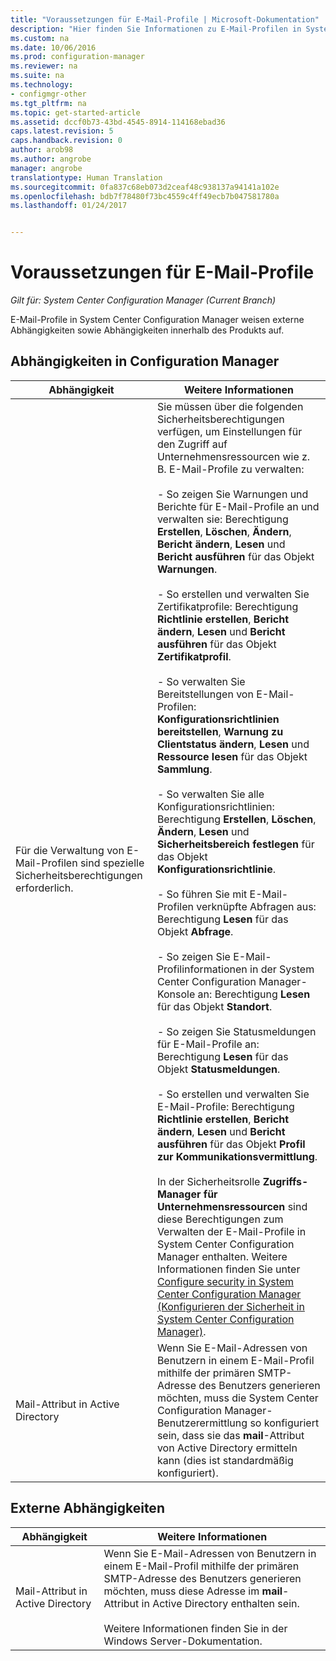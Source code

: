 ```yaml
---
title: "Voraussetzungen für E-Mail-Profile | Microsoft-Dokumentation"
description: "Hier finden Sie Informationen zu E-Mail-Profilen in System Center Configuration Manager sowie zu den entsprechenden externen Abhängigkeiten und Abhängigkeiten innerhalb des Produkts."
ms.custom: na
ms.date: 10/06/2016
ms.prod: configuration-manager
ms.reviewer: na
ms.suite: na
ms.technology:
- configmgr-other
ms.tgt_pltfrm: na
ms.topic: get-started-article
ms.assetid: dccf0b73-43bd-4545-8914-114168ebad36
caps.latest.revision: 5
caps.handback.revision: 0
author: arob98
ms.author: angrobe
manager: angrobe
translationtype: Human Translation
ms.sourcegitcommit: 0fa837c68eb073d2ceaf48c938137a94141a102e
ms.openlocfilehash: bdb7f78480f73bc4559c4ff49ecb7b047581780a
ms.lasthandoff: 01/24/2017


---
```

# <a name="email-profile-prerequisites"></a>Voraussetzungen für E-Mail-Profile

*Gilt für: System Center Configuration Manager (Current Branch)*

E-Mail-Profile in System Center Configuration Manager weisen externe Abhängigkeiten sowie Abhängigkeiten innerhalb des Produkts auf.  

## <a name="configuration-manager-dependencies"></a>Abhängigkeiten in Configuration Manager  

|Abhängigkeit|Weitere Informationen|  
|----------------|----------------------|  
|Für die Verwaltung von E-Mail-Profilen sind spezielle Sicherheitsberechtigungen erforderlich.|Sie müssen über die folgenden Sicherheitsberechtigungen verfügen, um Einstellungen für den Zugriff auf Unternehmensressourcen wie z. B. E-Mail-Profile zu verwalten:<br /><br /> - So zeigen Sie Warnungen und Berichte für E-Mail-Profile an und verwalten sie: Berechtigung **Erstellen**, **Löschen**, **Ändern**, **Bericht ändern**, **Lesen** und **Bericht ausführen** für das Objekt **Warnungen**.<br /><br /> - So erstellen und verwalten Sie Zertifikatprofile: Berechtigung **Richtlinie erstellen**, **Bericht ändern**, **Lesen** und **Bericht ausführen** für das Objekt **Zertifikatprofil**.<br /><br /> - So verwalten Sie Bereitstellungen von E-Mail-Profilen: **Konfigurationsrichtlinien bereitstellen**, **Warnung zu Clientstatus ändern**, **Lesen** und **Ressource lesen** für das Objekt **Sammlung**.<br /><br /> - So verwalten Sie alle Konfigurationsrichtlinien: Berechtigung **Erstellen**, **Löschen**, **Ändern**, **Lesen** und **Sicherheitsbereich festlegen** für das Objekt **Konfigurationsrichtlinie**.<br /><br /> - So führen Sie mit E-Mail-Profilen verknüpfte Abfragen aus: Berechtigung **Lesen** für das Objekt **Abfrage**.<br /><br /> - So zeigen Sie E-Mail-Profilinformationen in der System Center Configuration Manager-Konsole an: Berechtigung **Lesen** für das Objekt **Standort**.<br /><br /> - So zeigen Sie Statusmeldungen für E-Mail-Profile an: Berechtigung **Lesen** für das Objekt **Statusmeldungen**.<br /><br /> - So erstellen und verwalten Sie E-Mail-Profile: Berechtigung **Richtlinie erstellen**, **Bericht ändern**, **Lesen** und **Bericht ausführen** für das Objekt **Profil zur Kommunikationsvermittlung**.<br /><br /> In der Sicherheitsrolle **Zugriffs-Manager für Unternehmensressourcen** sind diese Berechtigungen zum Verwalten der E-Mail-Profile in System Center Configuration Manager enthalten. Weitere Informationen finden Sie unter [Configure security in System Center Configuration Manager (Konfigurieren der Sicherheit in System Center Configuration Manager)](../../core/plan-design/security/configure-security.md).|  
|Mail-Attribut in Active Directory|Wenn Sie E-Mail-Adressen von Benutzern in einem E-Mail-Profil mithilfe der primären SMTP-Adresse des Benutzers generieren möchten, muss die System Center Configuration Manager-Benutzerermittlung so konfiguriert sein, dass sie das **mail**-Attribut von Active Directory ermitteln kann (dies ist standardmäßig konfiguriert).|  

## <a name="external-dependencies"></a>Externe Abhängigkeiten  

|Abhängigkeit|Weitere Informationen|  
|----------------|----------------------|  
|Mail-Attribut in Active Directory|Wenn Sie E-Mail-Adressen von Benutzern in einem E-Mail-Profil mithilfe der primären SMTP-Adresse des Benutzers generieren möchten, muss diese Adresse im **mail**-Attribut in Active Directory enthalten sein.<br /><br /> Weitere Informationen finden Sie in der Windows Server-Dokumentation.|

